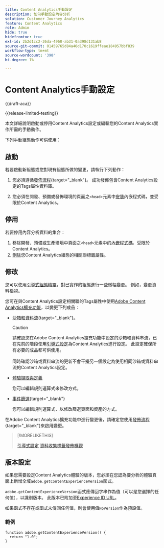 ```yaml
---
title: Content Analytics手動設定
description: 如何手動設定內容分析
solution: Customer Journey Analytics
feature: Content Analytics
role: Admin
hide: true
hidefromtoc: true
exl-id: 2b2d1cc2-36da-4960-ab31-0a398d131ab8
source-git-commit: 01459765d84a46d170c1619ffeae184957bbf839
workflow-type: tm+mt
source-wordcount: '398'
ht-degree: 1%

---
```


# Content Analytics手動設定

{{draft-aca}}

{{release-limited-testing}}

本文詳細說明啟動或停用Content Analytics設定或編輯您的Content Analytics實作所需的手動動作。

下列手動組態動作可供使用：

## 啟動

若要啟動新組態或您對現有組態所做的變更，請執行下列動作：

1. 您必須遵循[發佈流程](https://experienceleague.adobe.com/en/docs/experience-platform/tags/publish/overview){target="_blank"}。 成功發佈包含Content Analytics設定的Tags屬性資料庫。

1. 您必須在開發、預備或發佈環境的頁面之`<head>`元素中[安裝](https://experienceleague.adobe.com/en/docs/experience-platform/tags/publish/environments/environments#installation)內嵌程式碼，並受限於Content Analytics。


## 停用

若要停用內容分析資料的集合：

1. 移除開發、預備或生產環境中頁面之`<head>`元素中的[內嵌程式碼](https://experienceleague.adobe.com/en/docs/experience-platform/tags/publish/environments/environments)，受限於Content Analytics。
1. [刪除](https://experienceleague.adobe.com/en/docs/experience-platform/tags/publish/overview)您Content Analytics組態的相關聯標籤屬性。



## 修改

您可以使用[引導式組態精靈](guided.md)，對已實作的組態進行一些微幅變更。 例如，變更資料檢視。

您可在與Content Analytics設定相關聯的Tags屬性中使用[Adobe Content Analytics擴充功能](https://experienceleague.adobe.com/en/docs/experience-platform/tags/extensions/client/content-analytics/overview)，以變更下列成品：

* [沙箱和資料流](https://experienceleague.adobe.com/en/docs/experience-platform/tags/extensions/client/content-analytics/overview#configure-datastreams){target="_blank"}。

  >[!CAUTION]
  >
  >請確認您在Adobe Content Analytics擴充功能中設定的沙箱和資料串流，已在先前的階段使用[引導式設定](guided.md)為Content Analytics進行設定。 此設定確保所有必要的成品都可供使用。<br/><br/>同時確認沙箱或資料串流的更新不會干擾另一個設定為使用相同沙箱或資料串流的Content Analytics設定。
  >

* [體驗擷取與定義](https://experienceleague.adobe.com/en/docs/experience-platform/tags/extensions/client/content-analytics/overview?lang=en#configure-experience-capture-and-definition)

  您可以編輯規則運算式來修改方式。

* [事件篩選](https://experienceleague.adobe.com/en/docs/experience-platform/tags/extensions/client/content-analytics/overview#configure-event-filtering){target="_blank"}

  您可以編輯規則運算式，以修改篩選頁面和資產的方式。


在Adobe Content Analytics擴充功能中進行變更後，請確定您使用[發佈流程](https://experienceleague.adobe.com/en/docs/experience-platform/tags/publish/overview){target="_blank"}來啟用變更。



>[!MORELIKETHIS]
>
>[引導式設定](guided.md)
>[資料收集標籤發佈概觀](https://experienceleague.adobe.com/en/docs/experience-platform/tags/publish/overview)
>


## 版本設定

如果您需要設定Content Analytics體驗的版本，您必須在您認為要分析的體驗頁面上新增全域`adobe.getContentExperienceVersion`函式。

`adobe.getContentExperienceVersion`函式應傳回字串作為值（可以是您選擇的任何值），以識別版本。 此版本已附加至[Experience ID URL](/help/content-analytics/report/components.md#experience-metadata)。

如果函式不存在或函式未傳回任何值，則會使用值`NoVersion`作為預設值。

### 範例

```
function adobe.getContentExperienceVersion() {
  return "1.0";
}
```
